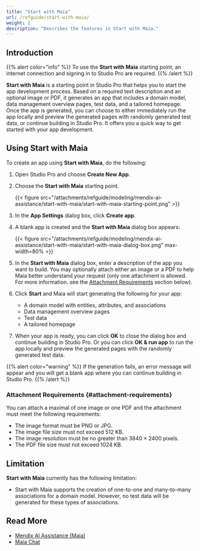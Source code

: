 ```yaml
---
title: "Start with Maia"
url: /refguide/start-with-maia/
weight: 2
description: "Describes the features in Start with Maia."
---
```


## Introduction 

{{% alert color="info" %}}
To use the **Start with Maia** starting point, an internet connection and signing in to Studio Pro are required.
{{% /alert %}}

**Start with Maia** is a starting point in Studio Pro that helps you to start the app development process. Based on a required text description and an optional image or PDF, it generates an app that includes a domain model, data management overview pages, test data, and a tailored homepage. Once the app is generated, you can choose to either immediately run the app locally and preview the generated pages with randomly generated test data, or continue building in Studio Pro. It offers you a quick way to get started with your app development.

## Using Start with Maia

To create an app using **Start with Maia**, do the following:

1. Open Studio Pro and choose **Create New App**.
1. Choose the **Start with Maia** starting point.

    {{< figure src="/attachments/refguide/modeling/mendix-ai-assistance/start-with-maia/start-with-maia-starting-point.png" >}}

1. In the **App Settings** dialog box, click **Create app**.
1. A blank app is created and the **Start with Maia** dialog box appears:

    {{< figure src="/attachments/refguide/modeling/mendix-ai-assistance/start-with-maia/start-with-maia-dialog-box.png" max-width=80% >}}

1. In the **Start with Maia** dialog box, enter a description of the app you want to build. You may optionally attach either an image or a PDF to help Maia better understand your request (only one attachment is allowed. For more information. see the [Attachment Requirements](#attachment-requirements) section below).
1. Click **Start** and Maia will start generating the following for your app:
    * A domain model with entities, attributes, and associations
    * Data management overview pages
    * Test data
    * A tailored homepage

1. When your app is ready, you can click **OK** to close the dialog box and continue building in Studio Pro. Or you can click **OK & run app** to run the app locally and preview the generated pages with the randomly generated test data.

{{% alert color="warning" %}}
If the generation fails, an error message will appear and you will get a blank app where you can continue building in Studio Pro.
{{% /alert %}}

### Attachment Requirements {#attachment-requirements}

You can attach a maximal of one image or one PDF and the attachment must meet the following requirements:

* The image format must be PNG or JPG.
* The image file size must not exceed 512 KB.
* The image resolution must be no greater than 3840 × 2400 pixels.
* The PDF file size must not exceed 1024 KB.

## Limitation

**Start with Maia** currently has the following limitation:

* Start with Maia supports the creation of one-to-one and many-to-many associations for a domain model. However, no test data will be generated for these types of associations.

## Read More

* [Mendix AI Assistance (Maia)](/refguide/mendix-ai-assistance/)
* [Maia Chat](/refguide/maia-chat/)
